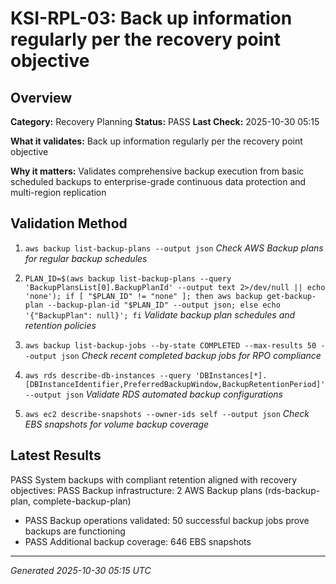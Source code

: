 # KSI-RPL-03: Back up information regularly per the recovery point objective

## Overview

**Category:** Recovery Planning
**Status:** PASS
**Last Check:** 2025-10-30 05:15

**What it validates:** Back up information regularly per the recovery point objective

**Why it matters:** Validates comprehensive backup execution from basic scheduled backups to enterprise-grade continuous data protection and multi-region replication

## Validation Method

1. `aws backup list-backup-plans --output json`
   *Check AWS Backup plans for regular backup schedules*

2. `PLAN_ID=$(aws backup list-backup-plans --query 'BackupPlansList[0].BackupPlanId' --output text 2>/dev/null || echo 'none'); if [ "$PLAN_ID" != "none" ]; then aws backup get-backup-plan --backup-plan-id "$PLAN_ID" --output json; else echo '{"BackupPlan": null}'; fi`
   *Validate backup plan schedules and retention policies*

3. `aws backup list-backup-jobs --by-state COMPLETED --max-results 50 --output json`
   *Check recent completed backup jobs for RPO compliance*

4. `aws rds describe-db-instances --query 'DBInstances[*].[DBInstanceIdentifier,PreferredBackupWindow,BackupRetentionPeriod]' --output json`
   *Validate RDS automated backup configurations*

5. `aws ec2 describe-snapshots --owner-ids self --output json`
   *Check EBS snapshots for volume backup coverage*

## Latest Results

PASS System backups with compliant retention aligned with recovery objectives: PASS Backup infrastructure: 2 AWS Backup plans (rds-backup-plan, complete-backup-plan)
- PASS Backup operations validated: 50 successful backup jobs prove backups are functioning
- PASS Additional backup coverage: 646 EBS snapshots

---
*Generated 2025-10-30 05:15 UTC*